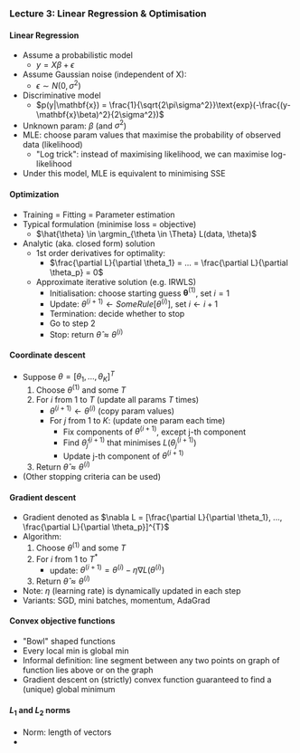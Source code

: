 ### Lecture 3: Linear Regression & Optimisation

#### Linear Regression
* Assume a probabilistic model
    * $y = X\beta + \epsilon$
* Assume Gaussian noise (independent of X):
    * $\epsilon \sim N(0, \sigma^2)$
* Discriminative model
    * $p(y|\mathbf{x}) = \frac{1}{\sqrt{2\pi\sigma^2}}\text{exp}(-\frac{(y-\mathbf{x}\beta)^2}{2\sigma^2})$
* Unknown param: $\beta$ (and $\sigma^2$)
* MLE: choose param values that maximise the probability of observed data (likelihood)
  * "Log trick": instead of maximising likelihood, we can maximise log-likelihood
* Under this model, MLE is equivalent to minimising SSE

#### Optimization
* Training = Fitting = Parameter estimation
* Typical formulation (minimise loss = objective)
  * $\hat{\theta} \in \argmin_{\theta \in \Theta} L(data, \theta)$
* Analytic (aka. closed form) solution
  * 1st order derivatives for optimality:
    * $\frac{\partial L}{\partial \theta_1} = ... = \frac{\partial L}{\partial \theta_p} = 0$
  * Approximate iterative solution (e.g. IRWLS)
    * Initialisation: choose starting guess $\mathbf{\theta}^{(1)}$, set $i=1$
    * Update: $\theta^{(i+1)} \leftarrow SomeRule[\theta^{(i)}]$, set $i \leftarrow i+1$
    * Termination: decide whether to stop
    * Go to step 2
    * Stop: return $\hat{\theta} \approx \theta^{(i)}$

#### Coordinate descent
* Suppose $\theta = [\theta_1, ..., \theta_K]^{T}$
  1. Choose $\theta^{(1)}$ and some $T$
  2. For $i$ from $1$ to $T$ (update all params $T$ times)
     * $\theta^{(i+1)} \leftarrow \theta^{(i)}$ (copy param values)
     * For $j$ from 1 to $K$: (update one param each time)
        * Fix components of $\theta^{(i+1)}$, except j-th component
        * Find $\hat{\theta}_j^{(i+1)}$ that minimises $L(\theta_j^{(i+1)})$
        * Update j-th component of $\theta^{(i+1)}$
  3. Return $\hat{\theta} \approx \theta^{(i)}$
* (Other stopping criteria can be used)

#### Gradient descent
* Gradient denoted as $\nabla L = [\frac{\partial L}{\partial \theta_1}, ..., \frac{\partial L}{\partial \theta_p}]^{T}$
* Algorithm: 
  1. Choose $\theta^{(1)}$ and some $T$
  2. For $i$ from $1$ to $T^*$
     * update: $\theta^{(i+1)} = \theta^{(i)} - \eta \nabla L (\theta^{(i)})$
  3. Return $\hat{\theta} \approx \theta^{(i)}$
* Note: $\eta$ (learning rate) is dynamically updated in each step
* Variants: SGD, mini batches, momentum, AdaGrad

#### Convex objective functions
* "Bowl" shaped functions
* Every local min is global min
* Informal definition: line segment between any two points on graph of function lies above or on the graph
* Gradient descent on (strictly) convex function guaranteed to find a (unique) global minimum

#### $L_1$ and $L_2$ norms
* Norm: length of vectors
* 
